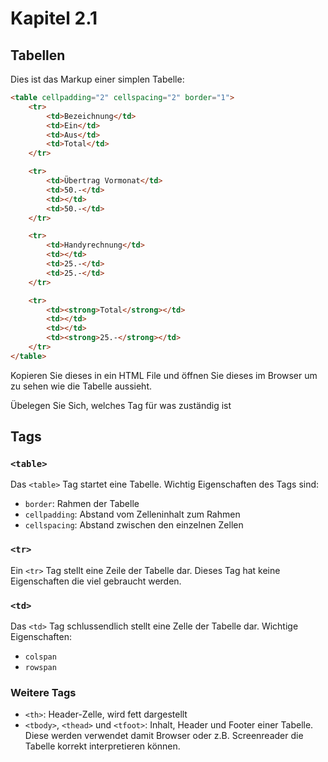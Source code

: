 # Kapitel 2.1 #

## Tabellen ##

Dies ist das Markup einer simplen Tabelle:

```html
<table cellpadding="2" cellspacing="2" border="1">
    <tr>
        <td>Bezeichnung</td>
        <td>Ein</td>
        <td>Aus</td>
        <td>Total</td>
    </tr>

    <tr>
        <td>Übertrag Vormonat</td>
        <td>50.-</td>
        <td></td>
        <td>50.-</td>
    </tr>

    <tr>
        <td>Handyrechnung</td>
        <td></td>
        <td>25.-</td>
        <td>25.-</td>
    </tr>

    <tr>
        <td><strong>Total</strong></td>
        <td></td>
        <td></td>
        <td><strong>25.-</strong></td>
    </tr>
</table>
```

Kopieren Sie dieses in ein HTML File und öffnen Sie dieses im Browser um zu sehen wie die Tabelle aussieht.

Übelegen Sie Sich, welches Tag für was zuständig ist

## Tags ##

### `<table>` ###

Das `<table>` Tag startet eine Tabelle. Wichtig Eigenschaften des Tags sind:

- `border`: Rahmen der Tabelle
- `cellpadding`: Abstand vom Zelleninhalt zum Rahmen
- `cellspacing`: Abstand zwischen den einzelnen Zellen

### `<tr>` ###

Ein `<tr>` Tag stellt eine Zeile der Tabelle dar. Dieses Tag hat keine Eigenschaften die viel gebraucht werden.

### `<td>` ###

Das `<td>` Tag schlussendlich stellt eine Zelle der Tabelle dar. Wichtige Eigenschaften:

- `colspan`
- `rowspan`

### Weitere Tags ###

- `<th>`: Header-Zelle, wird fett dargestellt
- `<tbody>`, `<thead>` und `<tfoot>`: Inhalt, Header und Footer einer Tabelle. Diese werden verwendet damit Browser oder z.B. Screenreader die Tabelle korrekt
    interpretieren können.